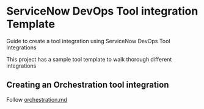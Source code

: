 # ServiceNow DevOps Tool integration Template

Guide to create a tool integration using ServiceNow DevOps Tool Integrations

This project has a sample tool template to walk thorough different integrations

## Creating an Orchestration tool integration


Follow [orchestration.md](Orchestration/)

